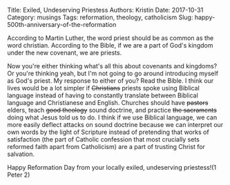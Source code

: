 Title: Exiled, Undeserving Priestess
Authors: Kristin
Date: 2017-10-31
Category: musings
Tags: reformation, theology, catholicism
Slug: happy-500th-anniversary-of-the-reformation

According to Martin Luther, the word priest should be as common as the word christian. According to the Bible, if we are a part of God's kingdom under the new covenant, we are priests. 

Now you're either thinking what's all this about covenants and kingdoms? Or you're thinking yeah, but I'm not going to go around introducing myself as God's priest. My response to either of you? Read the Bible. I think our lives would be a lot simpler if <del>Christians</del> priests spoke using Biblical language instead of having to constantly translate between Biblical language and Christianese and English. Churches should have <del>pastors</del> elders, teach <del>good theology</del> sound doctrine, and practice <del>the sacraments</del> doing what Jesus told us to do. I think if we use Biblical language, we can more easily deflect attacks on sound doctrine because we can interpret our own words by the light of Scripture instead of pretending that works of satisfaction (the part of Catholic confession that most crucially sets reformed faith apart from Catholicism) are a part of trusting Christ for salvation.

Happy Reformation Day from your locally exiled, undeserving priestess!(1 Peter 2)

